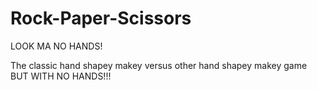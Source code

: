 # Rock-Paper-Scissors

LOOK MA NO HANDS!

The classic hand shapey makey versus other hand shapey makey game BUT WITH NO HANDS!!!
